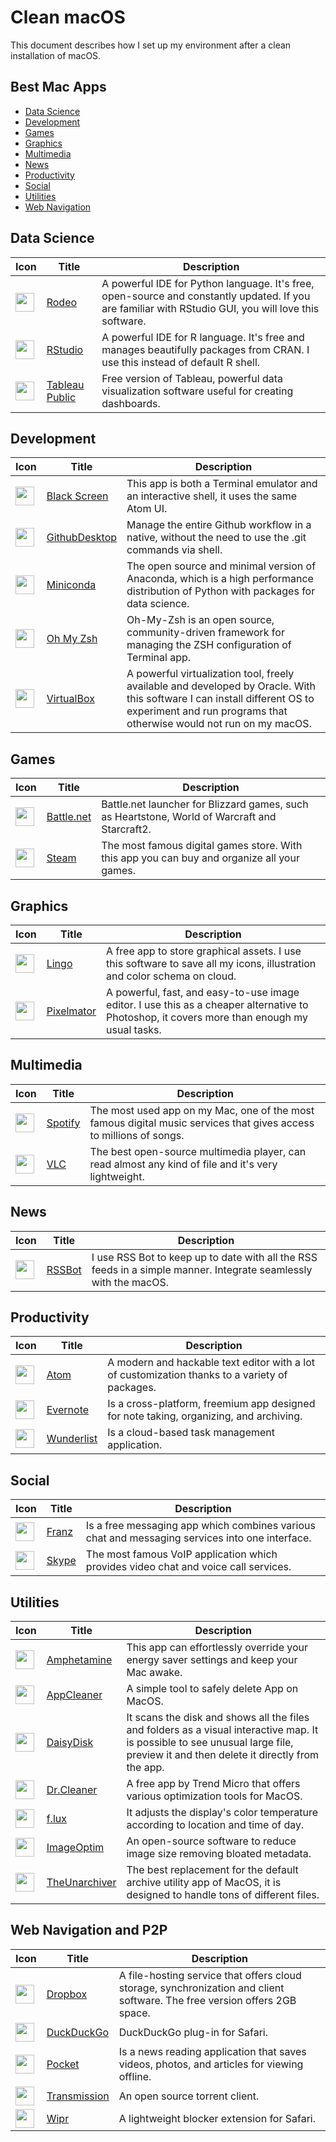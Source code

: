 # Clean macOS

This document describes how I set up my environment after a clean installation of macOS.

## Best Mac Apps

* [Data Science](#data-science)
* [Development](#development)
* [Games](#games)
* [Graphics](#graphics)
* [Multimedia](#multimedia)
* [News](#news)
* [Productivity](#productivity)
* [Social](#social)
* [Utilities](#utilities)
* [Web Navigation](#web-navigation)

## Data Science

Icon | Title | Description
--- | --- | ---
<img src="https://raw.githubusercontent.com/MarioCatuogno/Clean-MacOS-X/master/icons/icon_rodeo.png" width="30" align="middle"/> | [Rodeo](https://www.yhat.com/products/rodeo) | A powerful IDE for Python language. It's free, open-source and constantly updated. If you are familiar with RStudio GUI, you will love this software.
<img src="https://raw.githubusercontent.com/MarioCatuogno/Clean-MacOS-X/master/icons/icon_rstudio.png" width="30" align="middle"/> | [RStudio](https://www.rstudio.com) | A powerful IDE for R language. It's free and manages beautifully packages from CRAN. I use this instead of default R shell.
<img src="https://github.com/MarioCatuogno/Clean-macOS/blob/master/icons/icon_tableau.png" width="30" align="middle" /> | [Tableau Public](https://public.tableau.com) | Free version of Tableau, powerful data visualization software useful for creating dashboards.

## Development

Icon | Title | Description
--- | --- | ---
<img src="https://raw.githubusercontent.com/MarioCatuogno/Clean-macOS/master/icons/icon_blackscreen.png" width="30" align="middle" /> | [Black Screen](https://github.com/shockone/black-screen) | This app is both a Terminal emulator and an interactive shell, it uses the same Atom UI.
<img src="https://raw.githubusercontent.com/MarioCatuogno/Clean-MacOS-X/master/icons/icon_githubdesktop.png" width="30" align="middle" /> | [GithubDesktop](https://desktop.github.com) | Manage the entire Github workflow in a native, without the need to use the .git commands via shell.
<img src="https://raw.githubusercontent.com/MarioCatuogno/Clean-macOS/master/icons/icon_anaconda2.png" width="30" align="middle" /> | [Miniconda](http://conda.pydata.org/miniconda.html)| The open source and minimal version of Anaconda, which is a high performance distribution of Python with packages for data science.
<img src="https://raw.githubusercontent.com/MarioCatuogno/Clean-macOS/master/icons/icon_ohmyzsh.png" width="30" align="middle" /> | [Oh My Zsh](http://ohmyz.sh) | Oh-My-Zsh is an open source, community-driven framework for managing the ZSH configuration of Terminal app.
<img src="https://raw.githubusercontent.com/MarioCatuogno/Clean-MacOS-X/master/icons/icon_virtualbox.png" width="30" align="middle"/> | [VirtualBox](https://www.virtualbox.org) | A powerful virtualization tool, freely available and developed by Oracle. With this software I can install different OS to experiment and run programs that otherwise would not run on my macOS.

## Games

Icon | Title | Description
--- | --- | ---
<img src="https://raw.githubusercontent.com/MarioCatuogno/Clean-macOS/master/icons/icon_battlenet.png" width="30" align="middle" /> | [Battle.net](http://eu.battle.net/en/) | Battle.net launcher for Blizzard games, such as Heartstone, World of Warcraft and Starcraft2.
<img src="https://raw.githubusercontent.com/MarioCatuogno/Clean-macOS/master/icons/icon_steam.png" width="30" align="middle" /> | [Steam](http://store.steampowered.com) | The most famous digital games store. With this app you can buy and organize all your games.

## Graphics

Icon | Title | Description
--- | --- | ---
<img src="https://raw.githubusercontent.com/MarioCatuogno/Clean-MacOS-X/master/icons/icon_lingo.png" width="30" align="middle" /> | [Lingo](https://www.lingoapp.com) | A free app to store graphical assets. I use this software to save all my icons, illustration and color schema on cloud.
<img src="https://raw.githubusercontent.com/MarioCatuogno/Clean-MacOS-X/master/icons/icon_pixelmator.png" width="30" align="middle" /> | [Pixelmator](http://www.pixelmator.com/mac/) |  A powerful, fast, and easy-to-use image editor. I use this as a cheaper alternative to Photoshop, it covers more than enough my usual tasks.

## Multimedia

Icon | Title | Description
--- | --- | ---
<img src="https://raw.githubusercontent.com/MarioCatuogno/Clean-macOS/master/icons/icon_spotify.png" width="30" align="middle" /> | [Spotify](https://www.spotify.com) | The most used app on my Mac, one of the most famous digital music services that gives access to millions of songs.
<img src="https://raw.githubusercontent.com/MarioCatuogno/Clean-MacOS-X/master/icons/icon_vlc.png" width="30" align="middle" /> | [VLC](http://www.videolan.org/vlc/) | The best open-source multimedia player, can read almost any kind of file and it's very lightweight.

## News

Icon | Title | Description
--- | --- | ---
<img src="https://raw.githubusercontent.com/MarioCatuogno/Clean-MacOS-X/master/icons/icon_rssbot.png" width="30" align="middle"/> | [RSSBot](https://itunes.apple.com/us/app/rss-bot-news-notifier/id605732865?mt=12&ign-mpt=uo%3D4) | I use RSS Bot to keep up to date with all the RSS feeds in a simple manner. Integrate seamlessly with the macOS.


## Productivity

Icon | Title | Description
--- | --- | ---
<img src="https://raw.githubusercontent.com/MarioCatuogno/Clean-MacOS-X/master/icons/icon_atom.png" width="30" align="middle" /> | [Atom](https://atom.io) | A modern and hackable text editor with a lot of customization thanks to a variety of packages.
<img src="https://raw.githubusercontent.com/MarioCatuogno/Clean-MacOS-X/master/icons/icon_evernote.png" width="30" align="middle" /> | [Evernote](https://evernote.com) | Is a cross-platform, freemium app designed for note taking, organizing, and archiving.
<img src="https://raw.githubusercontent.com/MarioCatuogno/Clean-MacOS-X/master/icons/icon_wunderlist.png" width="30" align="middle" /> | [Wunderlist](https://www.wunderlist.com) | Is a cloud-based task management application.

## Social

Icon | Title | Description
--- | --- | ---
<img src="https://raw.githubusercontent.com/MarioCatuogno/Clean-macOS/master/icons/icon_franz.png" width="30" align="middle" /> | [Franz](http://meetfranz.com) |  Is a free messaging app which combines various chat and messaging services into one interface.
<img src="https://raw.githubusercontent.com/MarioCatuogno/Clean-macOS/master/icons/icon_skype.png" width="30" align="middle" /> | [Skype](https://skype.com) | The most famous VoIP application which provides video chat and voice call services.

## Utilities

Icon | Title | Description
--- | --- | ---
<img src="https://raw.githubusercontent.com/MarioCatuogno/Clean-MacOS-X/master/icons/icon_amphetamine.png" width="30" align="middle" /> | [Amphetamine](https://itunes.apple.com/it/app/amphetamine/id937984704?mt=12) | This app can effortlessly override your energy saver settings and keep your Mac awake.
<img src="https://raw.githubusercontent.com/MarioCatuogno/Clean-MacOS-X/master/icons/icon_appcleaner.png" width="30" align="middle" /> | [AppCleaner](https://freemacsoft.net/appcleaner/) | A simple tool to safely delete App on MacOS.
<img src="https://raw.githubusercontent.com/MarioCatuogno/Clean-MacOS-X/master/icons/icon_daisydisk.png" width="30" align="middle" /> | [DaisyDisk](https://daisydiskapp.com) | It scans the disk and shows all the files and folders as a visual interactive map. It is possible to see unusual large file, preview it and then delete it directly from the app.
<img src="https://raw.githubusercontent.com/MarioCatuogno/Clean-MacOS-X/master/icons/icon_dr.cleaner.png" width="30" align="middle" /> | [Dr.Cleaner](https://itunes.apple.com/us/app/dr.-cleaner-clean-disk-memory/id921458519?mt=12) | A free app by Trend Micro that offers various optimization tools for MacOS.
<img src="https://raw.githubusercontent.com/MarioCatuogno/Clean-MacOS-X/master/icons/icon_flux.png" width="30" align="middle" /> | [f.lux](https://justgetflux.com) | It adjusts the display's color temperature according to location and time of day.
<img src="https://raw.githubusercontent.com/MarioCatuogno/Clean-MacOS-X/master/icons/icon_imageoptim.png" width="30" align="middle" /> | [ImageOptim](https://imageoptim.com/mac) | An open-source software to reduce image size removing bloated metadata.
<img src="https://raw.githubusercontent.com/MarioCatuogno/Clean-MacOS-X/master/icons/icon_theunarchiver.png" width="30" align="middle" /> | [TheUnarchiver](http://unarchiver.c3.cx/unarchiver) | The best replacement for the default archive utility app of MacOS, it is designed to handle tons of different files.

## Web Navigation and P2P

Icon | Title | Description
--- | --- | ---
<img src="https://raw.githubusercontent.com/MarioCatuogno/Clean-MacOS-X/master/icons/icon_dropbox.png" width="30" align="middle" /> | [Dropbox](https://www.dropbox.com) | A file-hosting service that offers cloud storage, synchronization and client software. The free version offers 2GB space.
<img src="https://raw.githubusercontent.com/MarioCatuogno/Clean-MacOS-X/master/icons/icon_duckduckgo.png" width="30" align="middle" /> | [DuckDuckGo](https://duck.co/help/desktop/safari) | DuckDuckGo plug-in for Safari.
<img src="https://raw.githubusercontent.com/MarioCatuogno/Clean-MacOS-X/master/icons/icon_pocket.png" width="30" align="middle" /> | [Pocket](https://getpocket.com) | Is a news reading application that saves videos, photos, and articles for viewing offline.
<img src="https://raw.githubusercontent.com/MarioCatuogno/Clean-MacOS-X/master/icons/icon_transmission.png" width="30" align="middle" /> | [Transmission](https://www.transmissionbt.com) | An open source torrent client.
<img src="https://raw.githubusercontent.com/MarioCatuogno/Clean-MacOS-X/master/icons/icon_wipr.png" width="30" align="middle" /> | [Wipr](http://www.giorgiocalderolla.com/wipr.html) | A lightweight blocker extension for Safari.
